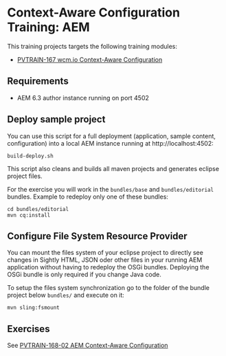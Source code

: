 Context-Aware Configuration Training: AEM
=========================================

This training projects targets the following training modules:
* [PVTRAIN-167 wcm.io Context-Aware Configuration](http://training.wcm.io/caconfig/PVTRAIN-167-wcm.io-Context-Aware-Configuration.html)


Requirements
------------

* AEM 6.3 author instance running on port 4502


Deploy sample project
---------------------

You can use this script for a full deployment (application, sample content, configuration) into a local AEM instance running at http://localhost:4502:

```
build-deploy.sh
```

This script also cleans and builds all maven projects and generates eclipse project files.

For the exercise you will work in the `bundles/base` and `bundles/editorial` bundles. Example to redeploy only one of these bundles:

```
cd bundles/editorial
mvn cq:install
```


Configure File System Resource Provider
---------------------------------------

You can mount the files system of your eclipse project to directly see changes in Sightly HTML, JSON oder other files in your running AEM application without having to redeploy the OSGi bundles. Deploying the OSGi bundle is only required if you change Java code.

To setup the files system synchronization go to the folder of the bundle project below `bundles/` and execute on it:

```
mvn sling:fsmount
```


Exercises
---------

See [PVTRAIN-168-02 AEM Context-Aware Configuration](http://training.wcm.io/caconfig/PVTRAIN-168-02-AEM-Context-Aware-Configuration.html)
